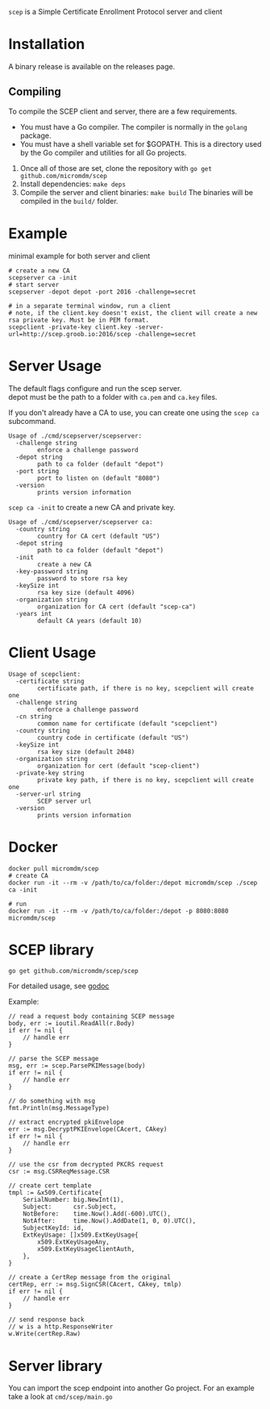 `scep` is a Simple Certificate Enrollment Protocol server and client

# Installation
A binary release is available on the releases page.

## Compiling
To compile the SCEP client and server, there are a few requirements.
* You must have a Go compiler. The compiler is normally in the `golang` package.
* You must have a shell variable set for $GOPATH. This is a directory used by the Go compiler and utilities for all Go projects.

1. Once all of those are set, clone the repository with `go get github.com/micromdm/scep`
2. Install dependencies:
    `make deps`
3. Compile the server and client binaries: 
    `make build`
The binaries will be compiled in the `build/` folder.


# Example
minimal example for both server and client
```
# create a new CA
scepserver ca -init
# start server
scepserver -depot depot -port 2016 -challenge=secret

# in a separate terminal window, run a client
# note, if the client.key doesn't exist, the client will create a new rsa private key. Must be in PEM format.
scepclient -private-key client.key -server-url=http://scep.groob.io:2016/scep -challenge=secret
```
# Server Usage

The default flags configure and run the scep server.  
depot must be the path to a folder with `ca.pem` and `ca.key` files. 

If you don't already have a CA to use, you can create one using the `scep ca` subcommand.

```
Usage of ./cmd/scepserver/scepserver:
  -challenge string
    	enforce a challenge password
  -depot string
    	path to ca folder (default "depot")
  -port string
    	port to listen on (default "8080")
  -version
    	prints version information
```

`scep ca -init` to create a new CA and private key. 

```
Usage of ./cmd/scepserver/scepserver ca:
  -country string
    	country for CA cert (default "US")
  -depot string
    	path to ca folder (default "depot")
  -init
    	create a new CA
  -key-password string
    	password to store rsa key
  -keySize int
    	rsa key size (default 4096)
  -organization string
    	organization for CA cert (default "scep-ca")
  -years int
    	default CA years (default 10)
```

# Client Usage

```
Usage of scepclient:
  -certificate string
    	certificate path, if there is no key, scepclient will create one
  -challenge string
    	enforce a challenge password
  -cn string
    	common name for certificate (default "scepclient")
  -country string
    	country code in certificate (default "US")
  -keySize int
    	rsa key size (default 2048)
  -organization string
    	organization for cert (default "scep-client")
  -private-key string
    	private key path, if there is no key, scepclient will create one
  -server-url string
    	SCEP server url
  -version
    	prints version information
```

# Docker
```
docker pull micromdm/scep
# create CA
docker run -it --rm -v /path/to/ca/folder:/depot micromdm/scep ./scep ca -init

# run
docker run -it --rm -v /path/to/ca/folder:/depot -p 8080:8080 micromdm/scep
```

# SCEP library

```
go get github.com/micromdm/scep/scep
```

For detailed usage, see [godoc](https://godoc.org/github.com/micromdm/scep/scep) 

Example:
```
// read a request body containing SCEP message
body, err := ioutil.ReadAll(r.Body)
if err != nil {
    // handle err
}

// parse the SCEP message
msg, err := scep.ParsePKIMessage(body)
if err != nil {
    // handle err
}

// do something with msg
fmt.Println(msg.MessageType)

// extract encrypted pkiEnvelope
err := msg.DecryptPKIEnvelope(CAcert, CAkey)
if err != nil {
    // handle err
}

// use the csr from decrypted PKCRS request
csr := msg.CSRReqMessage.CSR

// create cert template
tmpl := &x509.Certificate{
	SerialNumber: big.NewInt(1),
	Subject:      csr.Subject,
	NotBefore:    time.Now().Add(-600).UTC(),
	NotAfter:     time.Now().AddDate(1, 0, 0).UTC(),
	SubjectKeyId: id,
	ExtKeyUsage: []x509.ExtKeyUsage{
		x509.ExtKeyUsageAny,
		x509.ExtKeyUsageClientAuth,
	},
}

// create a CertRep message from the original
certRep, err := msg.SignCSR(CAcert, CAkey, tmlp)
if err != nil {
    // handle err
}

// send response back
// w is a http.ResponseWriter
w.Write(certRep.Raw)
```

# Server library

You can import the scep endpoint into another Go project. For an example take a look at `cmd/scep/main.go`
